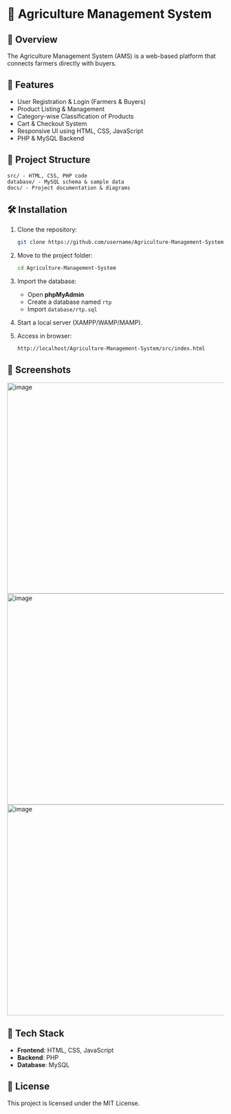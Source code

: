 # 🌱 Agriculture Management System

## 📌 Overview
The Agriculture Management System (AMS) is a web-based platform that connects farmers directly with buyers.

## 🚀 Features
- User Registration & Login (Farmers & Buyers)
- Product Listing & Management
- Category-wise Classification of Products
- Cart & Checkout System
- Responsive UI using HTML, CSS, JavaScript
- PHP & MySQL Backend

## 📂 Project Structure
```
src/ - HTML, CSS, PHP code
database/ - MySQL schema & sample data
docs/ - Project documentation & diagrams
```

## 🛠️ Installation
1. Clone the repository:
   ```bash
   git clone https://github.com/username/Agriculture-Management-System.git
   ```
2. Move to the project folder:
   ```bash
   cd Agriculture-Management-System
   ```
3. Import the database:
   - Open **phpMyAdmin**
   - Create a database named `rtp`
   - Import `database/rtp.sql`

4. Start a local server (XAMPP/WAMP/MAMP).
5. Access in browser:
   ```
   http://localhost/Agriculture-Management-System/src/index.html
   ```

## 📸 Screenshots
<img width="868" height="490" alt="image" src="https://github.com/user-attachments/assets/15e84463-b944-4c49-80b1-703d494ebaf3" />
<img width="868" height="490" alt="image" src="https://github.com/user-attachments/assets/6833732e-83fd-488e-9589-53b74b098afc" />
<img width="868" height="490" alt="image" src="https://github.com/user-attachments/assets/8bab5334-89ec-471b-9406-3f3dd9cc3625" />




## 🧩 Tech Stack
- **Frontend**: HTML, CSS, JavaScript
- **Backend**: PHP
- **Database**: MySQL

## 📜 License
This project is licensed under the MIT License.
